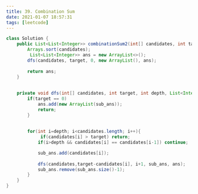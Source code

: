 ```yaml
---
title: 39. Combination Sum
date: 2021-01-07 18:57:31
tags: [leetcode]
---
```


<!--时间复杂度 o(2^n)，因为每个元素都有 choose和not choose2种可能性；还有，就是通过 if(candidates[i] > target) return; 进行减枝处理，因为candidates[>i]的元素，肯定也是不行的，所以减少了很多不必要的计算；其次，是如何避免重复数据：在同一depth的元素，不能和前一个元素重复-->

```java
class Solution {
    public List<List<Integer>> combinationSum2(int[] candidates, int target) {
        Arrays.sort(candidates);
         List<List<Integer>> ans = new ArrayList<>();
        dfs(candidates, target, 0, new ArrayList(), ans);
        
        return ans;
    }
    
    
    private void dfs(int[] candidates, int target, int depth, List<Integer> sub_ans, List<List<Integer>> ans){
        if(target == 0)
            ans.add(new ArrayList(sub_ans));
            return;
        }
        
        
        for(int i=depth; i<candidates.length; i++){
             if(candidates[i] > target) return;
            if(i>depth && candidates[i] == candidates[i-1]) continue;

            sub_ans.add(candidates[i]);
                      
            dfs(candidates,target-candidates[i], i+1, sub_ans, ans);
            sub_ans.remove(sub_ans.size()-1);
        }
    }
}
```

